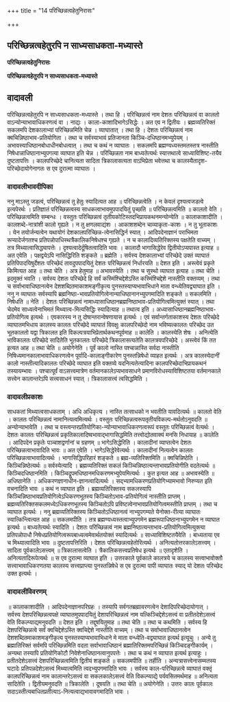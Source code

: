+++
title = "14 परिच्छिन्नत्वहेतुनिरासः"

+++


## परिच्छिन्नत्वहेतुरपि न साध्यसाधकता-मध्यास्ते

**परिच्छिन्नत्वहेतुनिरासः**

**परिच्छिन्नत्वहेतुरपि न साध्यसाधकता-मध्यास्ते**

## **वादावली**

परिच्छिन्नत्वहेतुरपि न साध्यसाधकता-मध्यास्ते । तथा हि । परिच्छिन्नत्वं नाम देशतः परिच्छिन्नत्वं वा कालतो वाऽन्योन्याभावाधिकरणत्वं वा । नाद्यः । काला-काशादिभागेऽसिद्धेः । अत एव न द्वितीयः । ब्रह्मव्यतिरिक्तं सकलमपि देशकालाभ्यां परिच्छिन्नमिति चेन्न । व्याघातात् । तथा हि । देशतः परिच्छिन्नत्वं नाम क्वचिन्निष्ठाभाव-प्रतियोगिता । तथा च सर्वस्याभावं प्रतिजानता किञ्चि-दधिष्ठानमभ्युपेयम् । अभावस्याधिष्ठानबोधाधीनबोधत्वात् । तथा च कथं न व्याघातः । सकलमपि ब्रह्मण्यध्यस्तमतस्तत्र नास्तीति निषेधान्नाधिष्ठानाभ्युपगत्या व्याघात इति चेन्न । परिच्छिन्नता नाम बाध्यतेत्यर्थः स्यात्तथात्वे साध्याविशिष्ट-तयैव दुष्टतापत्तिः । कालपरिच्छेदे चानित्यता सादिता त्रिकालासत्यता वाऽभिप्रेता भवेत्तथा च कालस्यैतादृश-परिच्छेदायोगेनागतः स एव दुरात्मा व्याघातः ।

### **वादावलीभावदीपिका**

ननु माऽस्तु जडत्वं, परिच्छिन्नत्वं तु हेतुः स्यादित्यत आह ॥ परिच्छिन्नत्वेति । न केवलं दृश्यत्वजडत्वे इत्यपेरर्थः । प्रतिज्ञातं परिच्छिन्नत्वस्य साधकत्वाभावमुपपादयितुं पृच्छति ॥ परिच्छिन्नत्वमिति ॥ कालतो वेति । परिच्छिन्नत्वमिति सम्बन्धः । वस्तुतः परिच्छिन्नत्वं तृतीयकोटिस्तदभिप्रायकथनमन्योन्येति ॥ कालाकाशादीति । कालशब्दे-नात्रांशी कालो गृह्यते । न तु क्षणलवाद्यंशः । आकाशशब्देन चाव्याकृता-काशः । न तु भूताकाशः । येन तयोर्जन्यत्वेन यथायोगं देशकालपरिच्छिन्न-त्वेनासिद्धिर्न स्यात् । आदिपदेनाज्ञानं पराभिमता रूप्यादेर्जगतश्च प्रतिपन्नोपाधिस्थत्रैकालिकनिषेधश्च गृह्यते । न च कालादिव्यतिरिक्तस्य पक्षतेति वाच्यम् । तत्र मिथ्यात्वासिद्ध्यापत्तेः । दृश्यत्वादेर्दूषितत्वादिति भावः । कालादौ भागासिद्धेरेव द्वितीयोऽप्यपास्त इत्याह ॥ अत एवेति । पक्षद्वयेऽपि नासिद्धिरिति शङ्कते ॥ ब्रह्मेति । सर्वस्य देशकालाभ्यां परिच्छेदे उक्तं व्याघातं प्रतिपिपादयिषुर्देशतः परिच्छेदं तावदुपपादयितुं देशतः परिच्छिन्नत्वं निर्धारयति ॥ देशत इति । अस्त्वेवं प्रकृते किमित्यत आह ॥ तथा चेति । अत्र हेतुमाह ॥ अभावस्येति । तथा च सुस्थो व्याघात इत्याह ॥ तथा चेति । इदमुक्तं भवति । सर्वस्य देशतः परिच्छेदे हि सर्वं कस्मिंश्चिद्देशेऽस्ति कस्मिंश्चिद्देशे नास्तीति वक्तव्यम् । तथा च सर्वाभावाधिष्ठानत्वेन देशशब्दितमाकाशमङ्गीकृत्य पुनस्तस्याप्यभावाभिधाने माता वन्ध्येतिवद्व्याघात इति । ननु न व्याघातः सर्वस्यापि ब्रह्मनिष्ठा-भावप्रतियोगित्वेनान्याधिष्ठानानभ्युपगमादिति शङ्कते ॥ सकलमिति । निषेधति ॥ नेति । देशतः परिच्छिन्नत्वं नामाध्यासाधिष्ठानब्रह्मनिष्ठाभाव-प्रतियोगित्वमित्युक्तं स्यात् । तथा चेदमेव साध्यत्वेनाभिमतं मिथ्यात्व-मित्यसिद्धिः स्यादित्याह ॥ तथात्व इति । अध्यासाधिष्ठानब्रह्मनिष्ठाभाव-प्रतियोगित्व इत्यर्थः । एवकारस्य न तु दोषान्तरान्वेषणायास इत्यर्थः । एवं सर्वान्तर्गताकाशस्य देशतः परिच्छेदे व्याघातमभिधाय कालस्य कालतः परिच्छेदे व्याघातं विवक्षुः कालपरिच्छेदो नाम भविष्यत्कालतः परिच्छेद उत भूतकालतो यद्वा त्रिकालत इति विकल्पत्रयाभिप्रेतार्थकथनपूर्वमाह ॥ कालेति । कालस्येति शेषः । अनित्येति भाविकालतः परिच्छेदे सादितेति भूतकालतः परिच्छेदे त्रिकालासत्यतेति कालत्रयपरिच्छेदे । अस्त्वेवं किं तत इत्यत आह ॥ तथा चेति ॥ अयोगेनेति । पूर्वं कालो नास्ति पश्चान्नास्ति सर्वदा नास्तीति निषिध्यमानकालाभावाधिकरणत्वेन पूर्वादि-कालाङ्गीकारेण पुनस्तन्निषेधो व्याहत इत्यर्थः । अत्र कालस्येदानीं कालो नास्तीत्यादिकालतः परिच्छेदे व्याघात इति वक्तव्ये यदनित्यतेत्यादिना कालपरिच्छेदाभिप्रायकथनं तस्यायम्भावः । पश्चात्पूर्वं वाऽसत्त्वमात्रेण वर्तमानकालेऽप्यभावसाधने प्रमाणविरोधस्याविशिष्टतया वर्तमानकाले सत्त्वेन कालान्तरेऽपि सत्त्वसाधनं स्यात् । त्रिकालासत्त्वं त्वसिद्धमिति ।

### **वादावलीप्रकाशः**

साधकतां मिथ्यात्वसाधकताम् । अधि अधिकृत्य । नास्ति तत्साधको न भवतीति यावदित्यर्थः ॥ कालतो वेति । कालतः परिच्छिन्नत्वं नामानित्यत्वमित्यर्थः । वस्तुतः परिच्छिन्नत्वरूपतृतीयविकल्प-मर्थतोऽनुवदति ॥ अन्योन्याभावेति । तथा च वस्त्वन्तरप्रतियोगिका-न्योन्याभावाधिकरणत्वरूपं वस्तुतः परिच्छिन्नत्वं वेत्यर्थः । देशतः कालतः परिच्छिन्नत्वं प्रकृतिकालादिष्वभावाद्भागासिद्धमिति तत्त्वोद्योतवाक्यं मनसि निधायाह ॥ कालेति । आदिपदेन प्रकृतेः पञ्चाशद्वर्णानां च ग्रहणम् ॥ भागेऽसिद्धेरिति । कालादीनां व्याप्तत्वेन देशतः परिच्छिन्नत्वाभावादिति भावः ॥ अत एवेति । भागेऽसिद्धेरेवेत्यर्थः । कालादीनां नित्यत्वेन कालतः परिच्छिन्नत्वाभावादित्यर्थः । भागासिद्धिपरिहारं शङ्कते ॥ ब्रह्म-व्यतिरिक्तमिति ॥ क्वचिन्निष्ठेति । किञ्चिन्निष्ठेत्यर्थः ॥ सर्वस्येत्यादि । ब्रह्मव्यतिरिक्तं सकलं किञ्चिन्निष्ठात्यन्ताभावप्रतियोगीति वदतेत्यर्थः ॥ किञ्चिदधिष्ठानमिति । किञ्चिद्रूपमधिष्ठानमधिकरणमभ्युपेयमित्यर्थः । कुत इत्यत आह ॥ अभावस्येति ॥ अधिष्ठानेति । अधिकरणज्ञानाधीन-ज्ञानत्वादित्यर्थः । सद्भ्यामधिकरणप्रतियोगिभ्यामभावो निरुप्यत इति वचनादिति भावः ॥ कथं न व्याघात इति । ब्रह्मव्यतिरिक्तस्य सकलस्यापि किञ्चिन्निष्ठाभावप्रतियोगित्वेऽधिकरणभूतस्य किञ्चितोऽभाव-प्रतियोगित्वं नास्तीति प्राप्तम् । ब्रह्मव्यतिरिक्तसकलमध्येऽधिकरणभूतस्य किञ्चितोऽपि प्रविष्टत्वेनाभावप्रतियोगित्वमस्तीति प्राप्तम् । तथा च व्याघात इत्यर्थः । ननु ब्रह्मव्यतिरिक्तस्य किञ्चितोऽधिष्ठानत्वं नाभ्युपगम्यते येनोक्त-रीत्या व्याघातः स्यात्किन्त्वित्यत आह ॥ सकलमपीति । तत्र ब्रह्मण्यध्यस्तत्वाभ्युपगमेन ब्रह्मरूपाधिष्ठानाभ्युपगमेन न व्याघात इत्यर्थः ॥ बाध्यतेत्यर्थः स्यादिति । देशतः परिच्छिन्नत्वं नाम ब्रह्मनिष्ठात्यन्ताभाव-प्रतियोगित्वमित्युक्त्या प्रतिपन्नोपाधौ निषेधप्रतियोगित्वरूपबाध्यत्वमेवार्थतयोक्तं स्यादित्यर्थः ॥ साध्याविशिष्टतयैवेति । बाध्यताया एव च मिथ्यात्वादिति भावः ॥ दुष्टतापत्तिरिति । देशतः परिच्छिन्नत्वहेतोरित्यर्थः । अनित्यतोत्तरकालेऽसत्त्वम् । सादिता पूर्वकालेऽसत्त्वम् ॥ त्रिकालासत्वेति । त्रैकालिकसत्त्वप्रतिषेध इत्यर्थः ॥ एतादृशेति । अनित्यतादिरूपेत्यर्थः ॥ स एव दुरात्मा व्याघात इति । उत्तरकाले पूर्वकाले कालत्रये च कालस्य सत्त्वाभावोक्तौ सत्त्वाभावाधिकरणतया कालस्य सत्त्वप्राप्त्या पुनस्तन्निषेधे स एव दुरात्मा पापी व्याघातः स्याद् यो देशतः परिच्छेद उक्त इत्यर्थः ।

### **वादावलीविवरणम्**

॥ कालाकाशादीति । आदिपदेनाज्ञानपरिग्रहः । तस्यापि सर्वगतब्रह्मावरणत्वेन देशादिपरिच्छेदायोगात् । सर्वस्य देशपरिच्छिन्नत्वपक्षे व्याघातमुपपादयितुं देशापरिच्छिन्नत्वं नाम यत्किञ्चिद्देशेऽसत्त्वं वा प्रतीतदेशेऽसत्त्वं वेति विकल्प्याद्यमनुवदति ॥ देशत इति । तद्दूषयितुमाह ॥ तथा चेति ॥ तथा च कथमिति । सर्वस्य हि देशपरिच्छिन्नत्वे सर्वं क्वचिद्देशेऽस्ति क्वचिद्देशे नास्तीति वाच्यम् । तथा च सर्वाभावाधिष्ठानत्वेन देशशब्दितमाकाशमङ्गीकृत्य पुनस्तस्याप्यभावाभिधाने मे माता वन्ध्येति-वद्व्याघात इत्यर्थ इत्यूचुः । अन्ये तु ब्रह्मातिरिक्तं सर्वमपि परिच्छिन्नमिति वदता सर्वाभावाधिष्ठानं ब्रह्मातिरिक्तमपरिच्छिन्नं किञ्चिदङ्गीकार्यम् । अन्यथा तस्यापि प्रतियोगिकोटौ निवेशेनाधिष्ठानत्वानुपपत्तेः । तथा च कथं न व्याघात इत्यर्थ इत्याहुः । प्रतीतदेशेऽसत्त्वं देशपरिच्छिन्नत्वमिति द्वितीयं शङ्कते ॥ सकलमपीति ॥ तर्हीति । अन्यत्रासत्त्वेनासम्मतस्य घटादेः प्रतिपन्नदेशेऽसत्त्वं मिथ्यात्वमिति त्वदभ्युपगमादिति भावः । सर्वस्य काल-परिच्छिन्नत्वे व्याघातं वक्तृं कालपरिच्छिन्नत्वं नाम कालान्तरेऽसत्त्वं वा सकलकालेऽसत्त्वं वेति विकल्प्याद्ये पर्यवसितमर्थमाह ॥ अनित्यता सादितेति । द्वितीयमनुवदति ॥ त्रिकालेति । दूषयति ॥ तथा चेति ॥ अयोगेनेति । उत्तरः कालः पूर्वकालः सदाऽस्तीत्यबाधितप्रतीत्याऽ-नित्यत्वाद्यभावावगमादिति भावः ।


